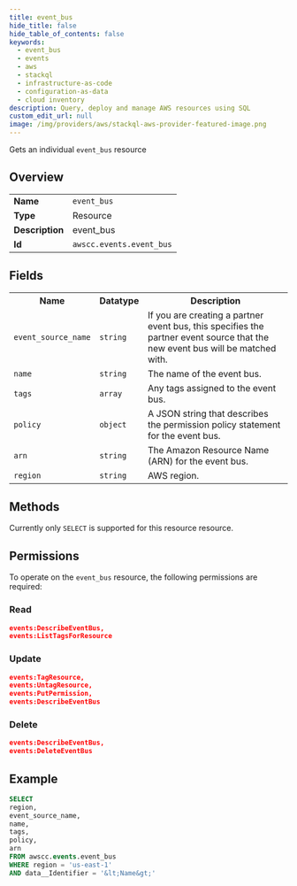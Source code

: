 ```yaml
---
title: event_bus
hide_title: false
hide_table_of_contents: false
keywords:
  - event_bus
  - events
  - aws
  - stackql
  - infrastructure-as-code
  - configuration-as-data
  - cloud inventory
description: Query, deploy and manage AWS resources using SQL
custom_edit_url: null
image: /img/providers/aws/stackql-aws-provider-featured-image.png
---
```

Gets an individual <code>event_bus</code> resource

## Overview
<table><tbody>
<tr><td><b>Name</b></td><td><code>event_bus</code></td></tr>
<tr><td><b>Type</b></td><td>Resource</td></tr>
<tr><td><b>Description</b></td><td>event_bus</td></tr>
<tr><td><b>Id</b></td><td><code>awscc.events.event_bus</code></td></tr>
</tbody></table>

## Fields
<table><tbody>
<tr><th>Name</th><th>Datatype</th><th>Description</th></tr>
<tr><td><code>event_source_name</code></td><td><code>string</code></td><td>If you are creating a partner event bus, this specifies the partner event source that the new event bus will be matched with.</td></tr>
<tr><td><code>name</code></td><td><code>string</code></td><td>The name of the event bus.</td></tr>
<tr><td><code>tags</code></td><td><code>array</code></td><td>Any tags assigned to the event bus.</td></tr>
<tr><td><code>policy</code></td><td><code>object</code></td><td>A JSON string that describes the permission policy statement for the event bus.</td></tr>
<tr><td><code>arn</code></td><td><code>string</code></td><td>The Amazon Resource Name (ARN) for the event bus.</td></tr>
<tr><td><code>region</code></td><td><code>string</code></td><td>AWS region.</td></tr>

</tbody></table>

## Methods
Currently only <code>SELECT</code> is supported for this resource resource.

## Permissions

To operate on the <code>event_bus</code> resource, the following permissions are required:

### Read
```json
events:DescribeEventBus,
events:ListTagsForResource
```

### Update
```json
events:TagResource,
events:UntagResource,
events:PutPermission,
events:DescribeEventBus
```

### Delete
```json
events:DescribeEventBus,
events:DeleteEventBus
```


## Example
```sql
SELECT
region,
event_source_name,
name,
tags,
policy,
arn
FROM awscc.events.event_bus
WHERE region = 'us-east-1'
AND data__Identifier = '&lt;Name&gt;'
```

